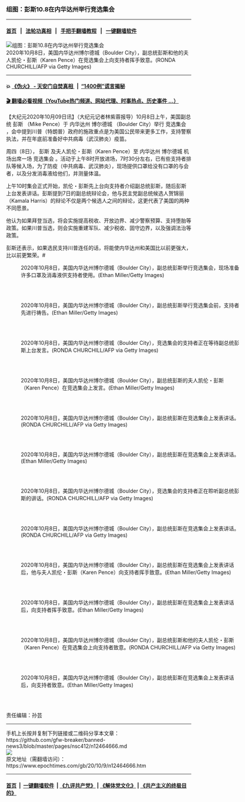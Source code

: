 ### 组图：彭斯10.8在内华达州举行竞选集会
------------------------

#### [首页](https://github.com/gfw-breaker/banned-news3/blob/master/README.md) &nbsp;&nbsp;|&nbsp;&nbsp; [法轮功真相](https://github.com/begood0513/basic/blob/master/README.md)  &nbsp;&nbsp;|&nbsp;&nbsp; [手把手翻墙教程](https://github.com/gfw-breaker/guides/wiki)  &nbsp;&nbsp;|&nbsp;&nbsp; [一键翻墙软件](https://github.com/gfw-breaker/nogfw/blob/master/README.md)  



<div><img alt="组图：彭斯10.8在内华达州举行竞选集会" class="attachment-djy_600_400 size-djy_600_400 wp-post-image" src="https://i.epochtimes.com/assets/uploads/2020/10/GettyImages-1228963488-600x400.jpg"/>
<div class="caption">
 2020年10月8日，美国内华达州博尔德城（Boulder City），副总统彭斯和他的夫人凯伦・彭斯（Karen Pence）在竞选集会上向支持者挥手致意。(RONDA CHURCHILL/AFP via Getty Images)
</div></div><hr/>

#### 💥 [《伪火》 - 天安门自焚真相 ](http://158.247.195.190:10000/videos/blog/weihuo.html)&nbsp; |&nbsp; [“1400例”谎言揭秘  ](http://158.247.195.190:10000/videos/blog/jiexi1400.html)

#### [ 🎬  翻墙必看视频（YouTube热门频道、网站代理、时事热点、历史事件 ...）](https://github.com/gfw-breaker/links/blob/master/banned.md)

<div><p>
 【大纪元2020年10月09日讯】（大纪元记者林紫蓉报导）10月8日上午，美国副总统
 <ok href="https://www.epochtimes.com/gb/tag/%E5%BD%AD%E6%96%AF.html">
  彭斯
 </ok>
 （Mike Pence）于
 <ok href="https://www.epochtimes.com/gb/tag/%E5%86%85%E5%8D%8E%E8%BE%BE%E5%B7%9E.html">
  内华达州
 </ok>
 <ok href="https://www.epochtimes.com/gb/tag/%E5%8D%9A%E5%B0%94%E5%BE%B7%E5%9F%8E.html">
  博尔德城
 </ok>
 （Boulder City）举行
 <ok href="https://www.epochtimes.com/gb/tag/%E7%AB%9E%E9%80%89%E9%9B%86%E4%BC%9A.html">
  竞选集会
 </ok>
 ，会中提到川普（特朗普）政府的施政重点是为美国公民带来更多工作，支持警察执法，并在年底前准备好中共病毒（武汉肺炎）疫苗。
</p>
<p>
 周四（8日），
 <ok href="https://www.epochtimes.com/gb/tag/%E5%BD%AD%E6%96%AF.html">
  彭斯
 </ok>
 及夫人凯伦・彭斯（Karen Pence）至
 <ok href="https://www.epochtimes.com/gb/tag/%E5%86%85%E5%8D%8E%E8%BE%BE%E5%B7%9E.html">
  内华达州
 </ok>
 <ok href="https://www.epochtimes.com/gb/tag/%E5%8D%9A%E5%B0%94%E5%BE%B7%E5%9F%8E.html">
  博尔德城
 </ok>
 机场出席一场
 <ok href="https://www.epochtimes.com/gb/tag/%E7%AB%9E%E9%80%89%E9%9B%86%E4%BC%9A.html">
  竞选集会
 </ok>
 。活动于上午8时开放进场，7时30分左右，已有些支持者排队等候入场，为了防疫（中共病毒、武汉肺炎），现场提供口罩给没有口罩的与会者，以及分发消毒液给他们，并测量体温。
</p>
<p>
 上午10时集会正式开始，凯伦・彭斯先上台向支持者介绍副总统彭斯，随后彭斯上台发表讲话。彭斯提到7日的副总统辩论会，他与民主党副总统候选人贺锦丽（Kamala Harris）的辩论不仅是两个候选人之间的辩论，这更代表了美国的两种不同愿景。
</p>
<p>
 他认为如果拜登当选，将会实施提高税收、开放边界、减少警察预算、支持堕胎等政策。如果川普当选，则会实施重建军队、减少税收、固守边界，以及强调法治等政策。
</p>
<p>
 彭斯还表示，如果选民支持川普连任的话，将能使内华达州和美国比以前更强大，比以前更繁荣。#
</p>
<figure class="wp-caption aligncenter" id="attachment_12464678" style="width: 600px">
 <ok href="https://i.epochtimes.com/assets/uploads/2020/10/GettyImages-1279203434.jpg">
  <img alt="" class="size-large wp-image-12464678" src="https://i.epochtimes.com/assets/uploads/2020/10/GettyImages-1279203434-600x400.jpg"/>
 </ok>
 <br/><figcaption class="wp-caption-text">
  2020年10月8日，美国内华达州博尔德城（Boulder City），副总统彭斯举行竞选集会，现场准备许多口罩及消毒液供支持者使用。(Ethan Miller/Getty Images)
 </figcaption><br/>
</figure><br/>
<figure class="wp-caption aligncenter" id="attachment_12464676" style="width: 600px">
 <ok href="https://i.epochtimes.com/assets/uploads/2020/10/GettyImages-1279223691.jpg">
  <img alt="" class="size-large wp-image-12464676" src="https://i.epochtimes.com/assets/uploads/2020/10/GettyImages-1279223691-600x390.jpg"/>
 </ok>
 <br/><figcaption class="wp-caption-text">
  2020年10月8日，美国内华达州博尔德城（Boulder City），副总统彭斯举行竞选集会前，支持者先进行祷告。(Ethan Miller/Getty Images)
 </figcaption><br/>
</figure><br/>
<figure class="wp-caption aligncenter" id="attachment_12464677" style="width: 600px">
 <ok href="https://i.epochtimes.com/assets/uploads/2020/10/GettyImages-1228959418.jpg">
  <img alt="" class="size-large wp-image-12464677" src="https://i.epochtimes.com/assets/uploads/2020/10/GettyImages-1228959418-600x420.jpg"/>
 </ok>
 <br/><figcaption class="wp-caption-text">
  2020年10月8日，美国内华达州博尔德城（Boulder City），竞选集会的支持者正在等待副总统彭斯上台发言。(RONDA CHURCHILL/AFP via Getty Images)
 </figcaption><br/>
</figure><br/>
<figure class="wp-caption aligncenter" id="attachment_12464681" style="width: 600px">
 <ok href="https://i.epochtimes.com/assets/uploads/2020/10/GettyImages-1279206728.jpg">
  <img alt="" class="size-large wp-image-12464681" src="https://i.epochtimes.com/assets/uploads/2020/10/GettyImages-1279206728-600x438.jpg"/>
 </ok>
 <br/><figcaption class="wp-caption-text">
  2020年10月8日，美国内华达州博尔德城（Boulder City），副总统彭斯的夫人凯伦・彭斯（Karen Pence）在竞选集会上发言。(Ethan Miller/Getty Images)
 </figcaption><br/>
</figure><br/>
<figure class="wp-caption aligncenter" id="attachment_12464680" style="width: 600px">
 <ok href="https://i.epochtimes.com/assets/uploads/2020/10/GettyImages-1228969969-1.jpg">
  <img alt="" class="size-large wp-image-12464680" src="https://i.epochtimes.com/assets/uploads/2020/10/GettyImages-1228969969-1-600x369.jpg"/>
 </ok>
 <br/><figcaption class="wp-caption-text">
  2020年10月8日，美国内华达州博尔德城（Boulder City），副总统彭斯在竞选集会上发表讲话。(RONDA CHURCHILL/AFP via Getty Images)
 </figcaption><br/>
</figure><br/>
<figure class="wp-caption aligncenter" id="attachment_12464682" style="width: 600px">
 <ok href="https://i.epochtimes.com/assets/uploads/2020/10/GettyImages-1279223543.jpg">
  <img alt="" class="size-large wp-image-12464682" src="https://i.epochtimes.com/assets/uploads/2020/10/GettyImages-1279223543-600x469.jpg"/>
 </ok>
 <br/><figcaption class="wp-caption-text">
  2020年10月8日，美国内华达州博尔德城（Boulder City），副总统彭斯在竞选集会上发表讲话。(Ethan Miller/Getty Images)
 </figcaption><br/>
</figure><br/>
<figure class="wp-caption aligncenter" id="attachment_12464687" style="width: 600px">
 <ok href="https://i.epochtimes.com/assets/uploads/2020/10/GettyImages-1228961081.jpg">
  <img alt="" class="size-large wp-image-12464687" src="https://i.epochtimes.com/assets/uploads/2020/10/GettyImages-1228961081-600x414.jpg"/>
 </ok>
 <br/><figcaption class="wp-caption-text">
  2020年10月8日，美国内华达州博尔德城（Boulder City），竞选集会的支持者正在聆听副总统彭斯的讲话。(RONDA CHURCHILL/AFP via Getty Images)
 </figcaption><br/>
</figure><br/>
<figure class="wp-caption aligncenter" id="attachment_12464689" style="width: 600px">
 <ok href="https://i.epochtimes.com/assets/uploads/2020/10/GettyImages-1228961267.jpg">
  <img alt="" class="size-large wp-image-12464689" src="https://i.epochtimes.com/assets/uploads/2020/10/GettyImages-1228961267-600x389.jpg"/>
 </ok>
 <br/><figcaption class="wp-caption-text">
  2020年10月8日，美国内华达州博尔德城（Boulder City），副总统彭斯在竞选集会上发表讲话。(RONDA CHURCHILL/AFP via Getty Images)
 </figcaption><br/>
</figure><br/>
<figure class="wp-caption aligncenter" id="attachment_12464683" style="width: 600px">
 <ok href="https://i.epochtimes.com/assets/uploads/2020/10/GettyImages-1279223599.jpg">
  <img alt="" class="size-large wp-image-12464683" src="https://i.epochtimes.com/assets/uploads/2020/10/GettyImages-1279223599-600x411.jpg"/>
 </ok>
 <br/><figcaption class="wp-caption-text">
  2020年10月8日，美国内华达州博尔德城（Boulder City），副总统彭斯在竞选集会上发表讲话后，他与夫人凯伦・彭斯（Karen Pence）向支持者挥手致意。(Ethan Miller/Getty Images)
 </figcaption><br/>
</figure><br/>
<figure class="wp-caption aligncenter" id="attachment_12464694" style="width: 600px">
 <ok href="https://i.epochtimes.com/assets/uploads/2020/10/GettyImages-1279209351.jpg">
  <img alt="" class="size-large wp-image-12464694" src="https://i.epochtimes.com/assets/uploads/2020/10/GettyImages-1279209351-600x425.jpg"/>
 </ok>
 <br/><figcaption class="wp-caption-text">
  2020年10月8日，美国内华达州博尔德城（Boulder City），副总统彭斯在竞选集会上发表讲话后，向支持者挥手致意。(Ethan Miller/Getty Images)
 </figcaption><br/>
</figure><br/>
<figure class="wp-caption aligncenter" id="attachment_12464691" style="width: 600px">
 <ok href="https://i.epochtimes.com/assets/uploads/2020/10/GettyImages-1228961197.jpg">
  <img alt="" class="size-large wp-image-12464691" src="https://i.epochtimes.com/assets/uploads/2020/10/GettyImages-1228961197-600x384.jpg"/>
 </ok>
 <br/><figcaption class="wp-caption-text">
  2020年10月8日，美国内华达州博尔德城（Boulder City），副总统彭斯和他的夫人凯伦・彭斯（Karen Pence）在竞选集会上向支持者致意。(RONDA CHURCHILL/AFP via Getty Images)
 </figcaption><br/>
</figure><br/>
<figure class="wp-caption aligncenter" id="attachment_12464693" style="width: 600px">
 <ok href="https://i.epochtimes.com/assets/uploads/2020/10/GettyImages-1279200058.jpg">
  <img alt="" class="size-large wp-image-12464693" src="https://i.epochtimes.com/assets/uploads/2020/10/GettyImages-1279200058-600x442.jpg"/>
 </ok>
 <br/><figcaption class="wp-caption-text">
  2020年10月8日，美国内华达州博尔德城（Boulder City），副总统彭斯在竞选集会上发表讲话后，向支持者致意。(Ethan Miller/Getty Images)
 </figcaption><br/>
</figure><br/>
<p>
 责任编辑：孙芸
</p>
</div>
<hr/>
手机上长按并复制下列链接或二维码分享本文章：<br/>
https://github.com/gfw-breaker/banned-news3/blob/master/pages/nsc412/n12464666.md <br/>
<a href='https://github.com/gfw-breaker/banned-news3/blob/master/pages/nsc412/n12464666.md'><img src='https://github.com/gfw-breaker/banned-news3/blob/master/pages/nsc412/n12464666.md.png'/></a> <br/>
原文地址（需翻墙访问）：https://www.epochtimes.com/gb/20/10/9/n12464666.htm


------------------------
#### [首页](https://github.com/gfw-breaker/banned-news3/blob/master/README.md) &nbsp;|&nbsp; [一键翻墙软件](https://github.com/gfw-breaker/nogfw/blob/master/README.md) &nbsp;| [《九评共产党》](https://github.com/gfw-breaker/9ping.md/blob/master/README.md#九评之一评共产党是什么) | [《解体党文化》](https://github.com/gfw-breaker/jtdwh.md/blob/master/README.md) | [《共产主义的终极目的》](https://github.com/gfw-breaker/gczydzjmd.md/blob/master/README.md)


<img src='http://gfw-breaker.win/banned-news3/pages/nsc412/n12464666.md' width='0px' height='0px'/>